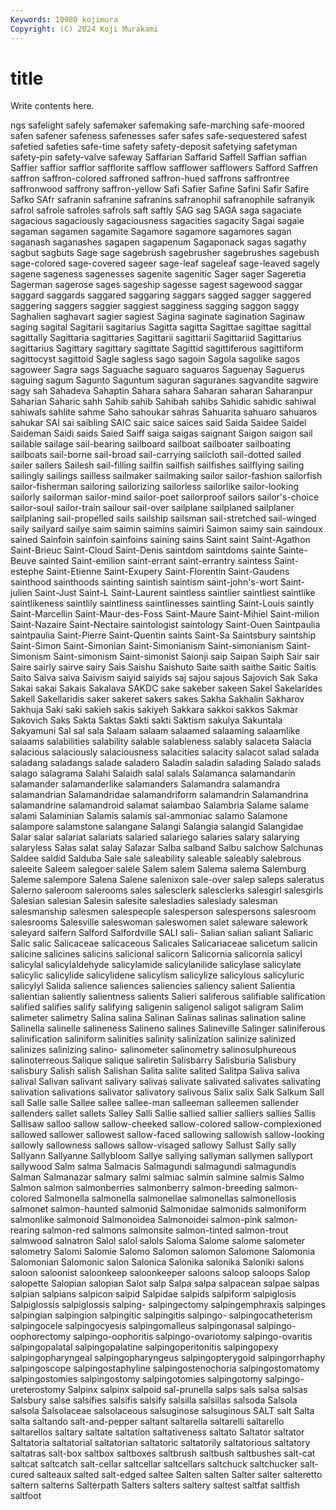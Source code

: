 ```yaml
---
Keywords: 10980 kojimura
Copyright: (C) 2024 Koji Murakami
---
```


# title

Write contents here.



ngs safelight safely safemaker safemaking safe-marching safe-moored
safen safener safeness safenesses safer safes safe-sequestered safest safetied safeties
safe-time safety safety-deposit safetying safetyman safety-pin safety-valve safeway Saffarian Saffarid
Saffell Saffian saffian Saffier saffior safflor safflorite safflow safflower safflowers
Safford Saffren saffron saffron-colored saffroned saffron-hued saffrons saffrontree saffronwood saffrony
saffron-yellow Safi Safier Safine Safini Safir Safire Safko SAfr safranin
safranine safranins safranophil safranophile safranyik safrol safrole safroles safrols saft
saftly SAG sag SAGA saga sagaciate sagacious sagaciously sagaciousness sagacities
sagacity Sagai sagaie sagaman sagamen sagamite Sagamore sagamore sagamores sagan
saganash saganashes sagapen sagapenum Sagaponack sagas sagathy sagbut sagbuts Sage
sage sagebrush sagebrusher sagebrushes sagebush sage-colored sage-covered sageer sage-leaf sageleaf
sage-leaved sagely sagene sageness sagenesses sagenite sagenitic Sager sager Sageretia
Sagerman sagerose sages sageship sagesse sagest sagewood saggar saggard saggards
saggared saggaring saggars sagged sagger saggered saggering saggers saggier saggiest
sagginess sagging saggon saggy Saghalien saghavart sagier sagiest Sagina saginate
sagination Saginaw saging sagital Sagitarii sagitarius Sagitta sagitta Sagittae sagittae
sagittal sagittally Sagittaria sagittaries Sagittarii sagittarii Sagittariid Sagittarius sagittarius Sagittary
sagittary sagittate Sagittid sagittiferous sagittiform sagittocyst sagittoid Sagle sagless sago
sagoin Sagola sagolike sagos sagoweer Sagra sags Saguache saguaro saguaros
Saguenay Saguerus saguing sagum Sagunto Saguntum saguran saguranes sagvandite sagwire
sagy sah Sahadeva Sahaptin Sahara sahara Saharan saharan Saharanpur Saharian
Saharic sahh Sahib sahib Sahibah sahibs Sahidic sahidic sahiwal sahiwals
sahlite sahme Saho sahoukar sahras Sahuarita sahuaro sahuaros sahukar SAI
sai saibling SAIC saic saice saices said Saida Saidee Saidel
Saideman Saidi saids Saied Saiff saiga saigas saignant Saigon saigon
sail sailable sailage sail-bearing sailboard sailboat sailboater sailboating sailboats sail-borne
sail-broad sail-carrying sailcloth sail-dotted sailed sailer sailers Sailesh sail-filling sailfin
sailfish sailfishes sailflying sailing sailingly sailings sailless sailmaker sailmaking sailor
sailor-fashion sailorfish sailor-fisherman sailoring sailorizing sailorless sailorlike sailor-looking sailorly sailorman
sailor-mind sailor-poet sailorproof sailors sailor's-choice sailor-soul sailor-train sailour sail-over sailplane
sailplaned sailplaner sailplaning sail-propelled sails sailship sailsman sail-stretched sail-winged saily
sailyard sailye saim saimin saimins saimiri Saimon saimy sain saindoux
sained Sainfoin sainfoin sainfoins saining sains Saint saint Saint-Agathon Saint-Brieuc
Saint-Cloud Saint-Denis saintdom saintdoms sainte Sainte-Beuve sainted Saint-emilion saint-errant saint-errantry
saintess Saint-estephe Saint-Etienne Saint-Exupery Saint-Florentin Saint-Gaudens sainthood sainthoods sainting saintish
saintism saint-john's-wort Saint-julien Saint-Just Saint-L Saint-Laurent saintless saintlier saintliest saintlike
saintlikeness saintlily saintliness saintlinesses saintling Saint-Louis saintly Saint-Marcellin Saint-Maur-des-Foss Saint-Maure
Saint-Mihiel Saint-milion Saint-Nazaire Saint-Nectaire saintologist saintology Saint-Ouen Saintpaulia saintpaulia Saint-Pierre
Saint-Quentin saints Saint-Sa Saintsbury saintship Saint-Simon Saint-Simonian Saint-Simonianism Saint-simonianism Saint-Simonism
Saint-simonism Saint-simonist Saionji saip Saipan Saiph Sair sair Saire sairly
sairve sairy Sais Saishu Saishuto Saite saith saithe Saitic Saitis
Saito Saiva saiva Saivism saiyid saiyids saj sajou sajous Sajovich
Sak Saka Sakai sakai Sakais Sakalava SAKDC sake sakeber sakeen
Sakel Sakelarides Sakell Sakellaridis saker sakeret sakers sakes Sakha Sakhalin
Sakharov Sakhuja Saki saki sakieh sakis sakiyeh Sakkara sakkoi sakkos
Sakmar Sakovich Saks Sakta Saktas Sakti sakti Saktism sakulya Sakuntala
Sakyamuni Sal sal sala Salaam salaam salaamed salaaming salaamlike salaams
salabilities salability salable salableness salably salaceta Salacia salacious salaciously salaciousness
salacities salacity salacot salad salada saladang saladangs salade saladero Saladin
saladin salading Salado salads salago salagrama Salahi Salaidh salal salals
Salamanca salamandarin salamander salamanderlike salamanders Salamandra salamandra salamandrian Salamandridae salamandriform
salamandrin Salamandrina salamandrine salamandroid salamat salambao Salambria Salame salame salami
Salaminian Salamis salamis sal-ammoniac salamo Salamone salampore salamstone salangane Salangi
Salangia salangid Salangidae Salar salar salariat salariats salaried salariego salaries
salary salarying salaryless Salas salat salay Salazar Salba salband Salbu
salchow Salchunas Saldee saldid Salduba Sale sale saleability saleable saleably
salebrous saleeite Saleem salegoer salele Salem salem Salema salema Salemburg
Saleme salempore Salena Salene salenixon sale-over salep saleps saleratus Salerno
saleroom salerooms sales salesclerk salesclerks salesgirl salesgirls Salesian salesian Salesin
salesite salesladies saleslady salesman salesmanship salesmen salespeople salesperson salespersons salesroom
salesrooms Salesville saleswoman saleswomen salet saleware salework saleyard salfern Salford
Salfordville SALI sali- Salian salian saliant Saliaric Salic salic Salicaceae
salicaceous Salicales Salicariaceae salicetum salicin salicine salicines salicins salicional salicorn
Salicornia salicornia salicyl salicylal salicylaldehyde salicylamide salicylanilide salicylase salicylate salicylic
salicylide salicylidene salicylism salicylize salicylous salicyluric salicylyl Salida salience saliences
saliencies saliency salient Salientia salientian saliently salientness salients Salieri saliferous
salifiable salification salified salifies salify salifying saligenin saligenol saligot saligram
Salim salimeter salimetry Salina salina Salinan Salinas salinas salination saline
Salinella salinelle salineness Salineno salines Salineville Salinger saliniferous salinification saliniform
salinities salinity salinization salinize salinized salinizes salinizing salino- salinometer salinometry
salinosulphureous salinoterreous Salique salique saliretin Salisbarry Salisburia Salisbury salisbury Salish
salish Salishan Salita salite salited Salitpa Saliva saliva salival Salivan
salivant salivary salivas salivate salivated salivates salivating salivation salivations salivator
salivatory salivous Salix salix Salk Salkum Sall sall Salle salle
Sallee sallee sallee-man salleeman salleemen sallender sallenders sallet sallets Salley
Salli Sallie sallied sallier salliers sallies Sallis Sallisaw salloo sallow
sallow-cheeked sallow-colored sallow-complexioned sallowed sallower sallowest sallow-faced sallowing sallowish sallow-looking
sallowly sallowness sallows sallow-visaged sallowy Sallust Sally sally Sallyann Sallyanne
Sallybloom Sallye sallying sallyman sallymen sallyport sallywood Salm salma Salmacis
Salmagundi salmagundi salmagundis Salman Salmanazar salmary salmi salmiac salmin salmine
salmis Salmo Salmon salmon salmonberries salmonberry salmon-breeding salmon-colored Salmonella salmonella
salmonellae salmonellas salmonellosis salmonet salmon-haunted salmonid Salmonidae salmonids salmoniform salmonlike
salmonoid Salmonoidea Salmonoidei salmon-pink salmon-rearing salmon-red salmons salmonsite salmon-tinted salmon-trout
salmwood salnatron Salol salol salols Saloma Salome salome salometer salometry
Salomi Salomie Salomo Salomon salomon Salomone Salomonia Salomonian Salomonic salon
Salonica Salonika salonika Saloniki salons saloon saloonist saloonkeep saloonkeeper saloons
saloop saloops Salop salopette Salopian salopian Salot salp Salpa salpa
salpacean salpae salpas salpian salpians salpicon salpid Salpidae salpids salpiform
salpiglosis Salpiglossis salpiglossis salping- salpingectomy salpingemphraxis salpinges salpingian salpingion salpingitic
salpingitis salpingo- salpingocatheterism salpingocele salpingocyesis salpingomalleus salpingonasal salpingo-oophorectomy salpingo-oophoritis salpingo-ovariotomy
salpingo-ovaritis salpingopalatal salpingopalatine salpingoperitonitis salpingopexy salpingopharyngeal salpingopharyngeus salpingopterygoid salpingorrhaphy salpingoscope
salpingostaphyline salpingostenochoria salpingostomatomy salpingostomies salpingostomy salpingotomies salpingotomy salpingo-ureterostomy Salpinx salpinx
salpoid sal-prunella salps sals salsa salsas Salsbury salse salsifies salsifis
salsify salsilla salsillas salsoda Salsola salsola Salsolaceae salsolaceous salsuginose salsuginous
SALT salt Salta salta saltando salt-and-pepper saltant saltarella saltarelli saltarello
saltarellos saltary saltate saltation saltativeness saltato Saltator saltator Saltatoria saltatorial
saltatorian saltatoric saltatorily saltatorious saltatory saltatras salt-box saltbox saltboxes saltbrush
saltbush saltbushes salt-cat saltcat saltcatch salt-cellar saltcellar saltcellars saltchuck saltchucker
salt-cured salteaux salted salt-edged saltee Salten salten Salter salter salteretto
saltern salterns Salterpath Salters salters saltery saltest saltfat saltfish saltfoot
